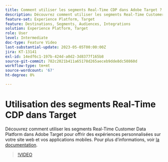 ```yaml
---
title: Comment utiliser les segments Real-Time CDP dans Adobe Target ?
description: Découvrez comment utiliser les segments Real-Time Customer Data Platform dans Adobe Target pour offrir des expériences personnalisées sur votre site web et vos applications mobiles.
feature-set: Experience Platform, Target
feature: Destinations, Segments, Audiences, Integrations
solution: Experience Platform, Target
role: User
level: Intermediate
doc-type: Feature Video
last-substantial-update: 2023-05-05T00:00:00Z
jira: KT-13141
exl-id: 14edf6c1-197b-424d-a0d2-3d8377f165b8
source-git-commit: 782c2021b411a65178d265aeceb9dde8dc50860d
workflow-type: tm+mt
source-wordcount: '67'
ht-degree: 0%

---
```


# Utilisation des segments Real-Time CDP dans Target

Découvrez comment utiliser les segments Real-Time Customer Data Platform dans Adobe Target pour offrir des expériences personnalisées sur votre site web et vos applications mobiles. Pour plus d’informations, voir [la documentation](https://experienceleague.adobe.com/docs/target/using/integrate/integrating-with-rtcdp.html).

>[!VIDEO](https://video.tv.adobe.com/v/3419149/?learn=on)
